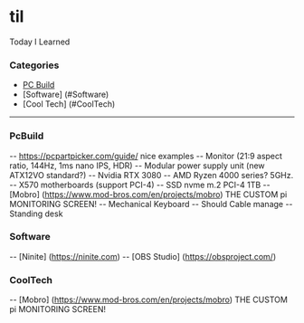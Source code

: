 # til
Today I Learned

### Categories
* [PC Build](#PcBuild)
* [Software] (#Software)
* [Cool Tech] (#CoolTech)
---

### PcBuild
-- https://pcpartpicker.com/guide/ nice examples
-- Monitor (21:9 aspect ratio, 144Hz, 1ms nano IPS, HDR)
-- Modular power supply unit (new ATX12VO standard?)
-- Nvidia RTX 3080
-- AMD Ryzen 4000 series? 5GHz.
-- X570 motherboards (support PCI-4)
-- SSD nvme m.2 PCI-4 1TB
-- [Mobro] (https://www.mod-bros.com/en/projects/mobro) THE CUSTOM pi MONITORING SCREEN!
-- Mechanical Keyboard
-- Should Cable manage
-- Standing desk

### Software
-- [Ninite] (https://ninite.com)
-- [OBS Studio] (https://obsproject.com/)

### CoolTech
-- [Mobro] (https://www.mod-bros.com/en/projects/mobro) THE CUSTOM pi MONITORING SCREEN!
